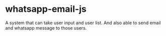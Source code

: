 # whatsapp-email-js
A system that can take user input and user list. And also able to send email and whatsapp message to those users.
